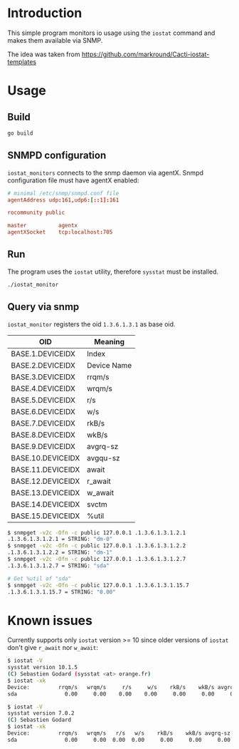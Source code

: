 # Introduction
This simple program monitors io usage using the `iostat` command and makes them available via SNMP.

The idea was taken from https://github.com/markround/Cacti-iostat-templates

# Usage
## Build
```bash
go build
```

## SNMPD configuration
`iostat_monitors` connects to the snmp daemon via agentX. Snmpd configuration file must have agentX enabled:
```conf
# minimal /etc/snmp/snmpd.conf file
agentAddress udp:161,udp6:[::1]:161

rocommunity public

master          agentx
agentXSocket    tcp:localhost:705
```

## Run
The program uses the `iostat` utility, therefore `sysstat` must be installed.
```bash
./iostat_monitor
```

## Query via snmp
`iostat_monitor` registers the oid `1.3.6.1.3.1` as base oid.

OID | Meaning
-----|--------
BASE.1.DEVICEIDX | Index
BASE.2.DEVICEIDX | Device Name
BASE.3.DEVICEIDX | rrqm/s
BASE.4.DEVICEIDX | wrqm/s
BASE.5.DEVICEIDX | r/s
BASE.6.DEVICEIDX | w/s
BASE.7.DEVICEIDX | rkB/s
BASE.8.DEVICEIDX | wkB/s
BASE.9.DEVICEIDX | avgrq-sz
BASE.10.DEVICEIDX | avgqu-sz
BASE.11.DEVICEIDX | await
BASE.12.DEVICEIDX | r_await
BASE.13.DEVICEIDX | w_await
BASE.14.DEVICEIDX | svctm
BASE.15.DEVICEIDX | %util

```bash
$ snmpget -v2c -Ofn -c public 127.0.0.1 .1.3.6.1.3.1.2.1
.1.3.6.1.3.1.2.1 = STRING: "dm-0"
$ snmpget -v2c -Ofn -c public 127.0.0.1 .1.3.6.1.3.1.2.2
.1.3.6.1.3.1.2.2 = STRING: "dm-1"
$ snmpget -v2c -Ofn -c public 127.0.0.1 .1.3.6.1.3.1.2.7
.1.3.6.1.3.1.2.7 = STRING: "sda"

# Get %util of "sda"
$ snmpget -v2c -Ofn -c public 127.0.0.1 .1.3.6.1.3.1.15.7
.1.3.6.1.3.1.15.7 = STRING: "0.00"
```

# Known issues
Currently supports only `iostat` version >= 10 since older versions of `iostat` don't give `r_await` nor `w_await`:
```bash
$ iostat -V
sysstat version 10.1.5
(C) Sebastien Godard (sysstat <at> orange.fr)
$ iostat -xk
Device:         rrqm/s   wrqm/s     r/s     w/s    rkB/s    wkB/s avgrq-sz avgqu-sz   await r_await w_await  svctm  %util
sda               0.00     0.00    0.00    0.00     0.00     0.00     0.00     0.00    0.00    0.00    0.00   0.00   0.00

$ iostat -V
sysstat version 7.0.2
(C) Sebastien Godard
$ iostat -xk
Device:         rrqm/s   wrqm/s   r/s   w/s    rkB/s    wkB/s avgrq-sz avgqu-sz   await  svctm  %util
sda               0.00     0.00  0.00  0.00     0.00     0.00     0.00     0.00    0.00   0.00   0.00
```

